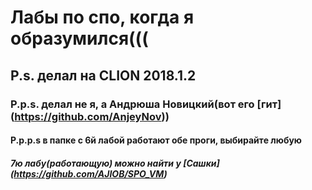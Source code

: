 # Лабы по спо, когда я образумился((( 
## P.s. делал на CLION 2018.1.2
### P.p.s. делал не я, а Андрюша Новицкий(вот его [гит] (https://github.com/AnjeyNov))
#### P.p.p.s в папке с 6й лабой работают обе проги, выбирайте любую
##### 7ю лабу(работающую) можно найти у [Сашки] (https://github.com/AJIOB/SPO_VM)
